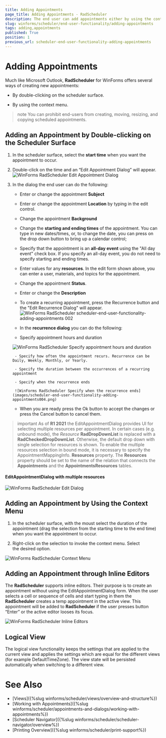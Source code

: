 ```yaml
---
title: Adding Appointments
page_title: Adding Appointments - RadScheduler
description: The end user can add appointments either by using the context menu or by double clicking a cell.
slug: winforms/scheduler/end-user-functionality/adding-appointments
tags: adding,appointments
published: True
position: 1
previous_url: scheduler-end-user-functionality-adding-appointments
---
```


# Adding Appointments

Much like Microsoft Outlook, __RadScheduler__ for WinForms offers several ways of creating new appointments:

* By double-clicking on the scheduler surface.

* By using the context menu.

>note You can prohibit end-users from creating, moving, resizing, and copying scheduled appointments.
>

## Adding an Appointment by Double-clicking on the Scheduler Surface

1. In the scheduler surface, select the __start time__ when you want the appointment to occur.

1. Double-click on the time and an “Edit Appointment Dialog” will appear. 
    ![WinForms RadScheduler Edit Appointment Dialog](images/scheduler-end-user-functionality-adding-appointments001.png)

1. In the dialog the end user can do the following:

    - Enter or change the appointment __Subject__

    - Enter or change the appointment __Location__ by typing in the edit control.

    - Change the appointment __Background__

    - Change the __starting and ending times__ of the appointment. You can type in new dates/times, or, to change the date, you can press on the drop down button to bring up a calendar control;
                    

    - Specify that the appointment is an __all-day event__ using the "All day event" check box. If you specify an all-day event, you do not need to specify starting and ending times.
                    

    - Enter values for any __resources__. In the edit form shown above, you can enter a user, materials, and topics for the appointment.
                    

    - Change the appointment __Status__.
                    

    - Enter or change the __Description__

    - To create a recurring appointment, press the Recurrence button and the "Edit Recurrence Dialog" will appear.
       ![WinForms RadScheduler scheduler-end-user-functionality-adding-appointments 002](images/scheduler-end-user-functionality-adding-appointments002.png)

    - In the __recurrence dialog__ you can do the following:

    - Specify appointment hours and duration
     
	![WinForms RadScheduler Specify appointment hours and duration](images/scheduler-end-user-functionality-adding-appointments003.png)

    	- Specify how often the appointment recurs. Recurrence can be Daily, Weekly, Monthly, or Yearly.

    	- Specify the duration between the occurrences of a recurring appointment

    	- Specify when the recurrence ends
    	
        ![WinForms RadScheduler Specify when the recurrence ends](images/scheduler-end-user-functionality-adding-appointments004.png)

    - When you are ready press the Ok button to accept the changes or press the Cancel button to cancel them.

>important As of **R1 2021** the EditAppointmentDialog provides UI for selecting multiple resources per appointment. In certain cases (e.g. unbound mode), the *Resource* **RadDropDownList** is replaced with a **RadCheckedDropDownList**. Otherwise, the default drop down with single selection for resources is shown. To enable the multiple resources selection in bound mode, it is necessary to specify the AppointmentMappingInfo. **Resources** property. The **Resources** property should be set to the name of the relation that connects the **Appointments** and the **AppointmentsResources** tables. 

#### EditAppointmentDialog with multiple resources

![WinForms RadScheduler Edit Dialog](images/scheduler-winforms-scheduler-dialogs-editappointmentdialog003.png)

## Adding an Appointment by Using the Context Menu

1. In the scheduler surface, with the moust select the duration of the appointment (drag the selection from the starting time to the end time) when you want the appointment to occur.

1. Right-click on the selection to invoke the context menu. Select the desired option.

![WinForms RadScheduler Context Menu](images/scheduler-end-user-functionality-adding-appointments006.png)

## Adding an Appointment through Inline Editors

The __RadScheduler__ supports inline editors. Their purpose is to create an appointment without using the EditAppointmentDialog form. When the user selects a cell or sequence of cells and start typing in them the __RadScheduler__ creates a temp appointment in the active view. This appointment will be added to __RadScheduler__ if the user presses button “Enter” or the active editor looses its focus.

![WinForms RadScheduler Inline Editors](images/scheduler-end-user-functionality-adding-appoingments005.png)

## Logical View

The logical view functionality keeps the settings that are applied to the current view and applies the settings which are equal for the different views (for example DefaultTimeZone). The view state will be persisted automatically when switching to a different view.
        
# See Also

* [Views]({%slug winforms/scheduler/views/overview-and-structure%})
* [Working with Appointments]({%slug winforms/scheduler/appointments-and-dialogs/working-with-appointments%})
* [Scheduler Navigator]({%slug winforms/scheduler/scheduler-navigator/overview%})
* [Printing Overview]({%slug winforms/scheduler/print-support%})
